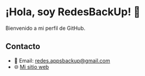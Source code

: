 
# ¡Hola, soy RedesBackUp! 👋

Bienvenido a mi perfil de GitHub.

## Contacto
- 📧 Email: redes.appsbackup@gmail.com 
- 🌐 [Mi sitio web](https://redes.hn/)
